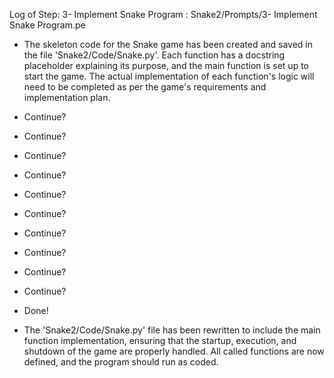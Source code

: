 Log of Step: 3- Implement Snake Program : Snake2/Prompts/3- Implement Snake Program.pe


 - The skeleton code for the Snake game has been created and saved in the file 'Snake2/Code/Snake.py'. Each function has a docstring placeholder explaining its purpose, and the main function is set up to start the game. The actual implementation of each function's logic will need to be completed as per the game's requirements and implementation plan.

 - Continue?

 - Continue?

 - Continue?

 - Continue?

 - Continue?

 - Continue?

 - Continue?

 - Continue?

 - Continue?

 - Continue?

 - Done!

 - The 'Snake2/Code/Snake.py' file has been rewritten to include the main function implementation, ensuring that the startup, execution, and shutdown of the game are properly handled. All called functions are now defined, and the program should run as coded.